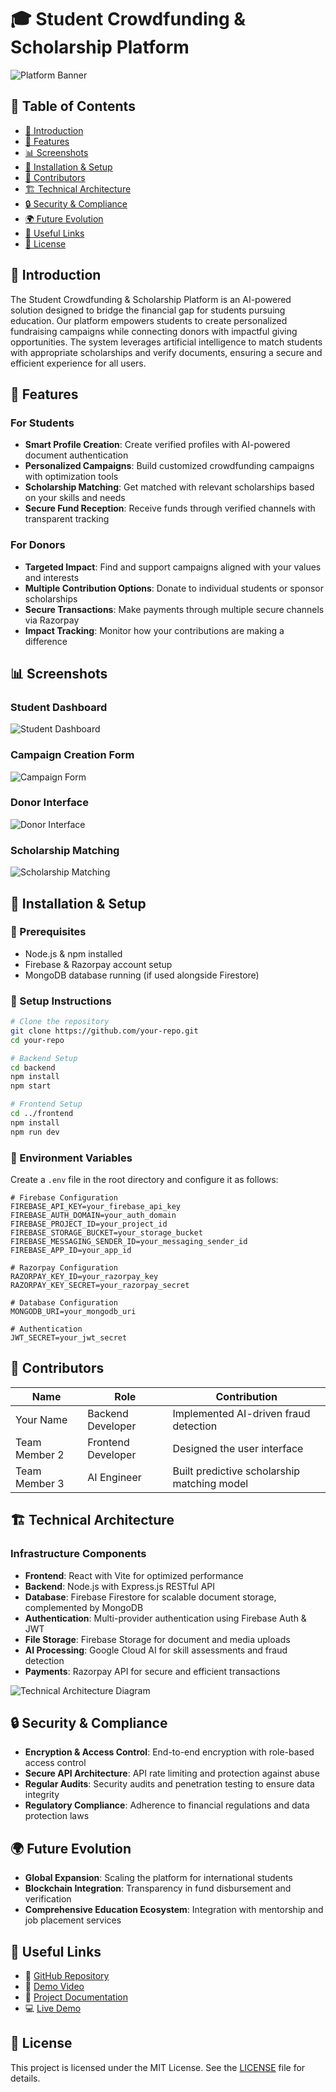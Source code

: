 # 🎓 Student Crowdfunding & Scholarship Platform

![Platform Banner](./images/platform-banner.png)

## 📌 Table of Contents
- [📖 Introduction](#-introduction)
- [🚀 Features](#-features)
- [📊 Screenshots](#-screenshots)
- [📂 Installation & Setup](#-installation--setup)
- [👥 Contributors](#-contributors)
- [🏗️ Technical Architecture](#-technical-architecture)
- [🔒 Security & Compliance](#-security--compliance)
- [🌍 Future Evolution](#-future-evolution)
- [🔗 Useful Links](#-useful-links)
- [📜 License](#-license)

## 📖 Introduction

The Student Crowdfunding & Scholarship Platform is an AI-powered solution designed to bridge the financial gap for students pursuing education. Our platform empowers students to create personalized fundraising campaigns while connecting donors with impactful giving opportunities. The system leverages artificial intelligence to match students with appropriate scholarships and verify documents, ensuring a secure and efficient experience for all users.

## 🚀 Features

### For Students
- **Smart Profile Creation**: Create verified profiles with AI-powered document authentication
- **Personalized Campaigns**: Build customized crowdfunding campaigns with optimization tools
- **Scholarship Matching**: Get matched with relevant scholarships based on your skills and needs
- **Secure Fund Reception**: Receive funds through verified channels with transparent tracking

### For Donors
- **Targeted Impact**: Find and support campaigns aligned with your values and interests
- **Multiple Contribution Options**: Donate to individual students or sponsor scholarships
- **Secure Transactions**: Make payments through multiple secure channels via Razorpay
- **Impact Tracking**: Monitor how your contributions are making a difference

## 📊 Screenshots

### Student Dashboard
![Student Dashboard](./images/student-dashboard.png)

### Campaign Creation Form
![Campaign Form](./images/campaign-form.png)

### Donor Interface
![Donor Interface](./images/donor-interface.png)

### Scholarship Matching
![Scholarship Matching](./images/scholarship-matching.png)

## 📂 Installation & Setup

### 🔧 Prerequisites
- Node.js & npm installed
- Firebase & Razorpay account setup
- MongoDB database running (if used alongside Firestore)

### 🚀 Setup Instructions

```bash
# Clone the repository
git clone https://github.com/your-repo.git
cd your-repo

# Backend Setup
cd backend
npm install
npm start

# Frontend Setup
cd ../frontend
npm install
npm run dev
```

### 🔄 Environment Variables
Create a `.env` file in the root directory and configure it as follows:

```
# Firebase Configuration
FIREBASE_API_KEY=your_firebase_api_key
FIREBASE_AUTH_DOMAIN=your_auth_domain
FIREBASE_PROJECT_ID=your_project_id
FIREBASE_STORAGE_BUCKET=your_storage_bucket
FIREBASE_MESSAGING_SENDER_ID=your_messaging_sender_id
FIREBASE_APP_ID=your_app_id

# Razorpay Configuration
RAZORPAY_KEY_ID=your_razorpay_key
RAZORPAY_KEY_SECRET=your_razorpay_secret

# Database Configuration
MONGODB_URI=your_mongodb_uri

# Authentication
JWT_SECRET=your_jwt_secret
```

## 👥 Contributors

| Name | Role | Contribution |
|------|------|-------------|
| Your Name | Backend Developer | Implemented AI-driven fraud detection |
| Team Member 2 | Frontend Developer | Designed the user interface |
| Team Member 3 | AI Engineer | Built predictive scholarship matching model |

## 🏗 Technical Architecture

### Infrastructure Components
- **Frontend**: React with Vite for optimized performance
- **Backend**: Node.js with Express.js RESTful API
- **Database**: Firebase Firestore for scalable document storage, complemented by MongoDB
- **Authentication**: Multi-provider authentication using Firebase Auth & JWT
- **File Storage**: Firebase Storage for document and media uploads
- **AI Processing**: Google Cloud AI for skill assessments and fraud detection
- **Payments**: Razorpay API for secure and efficient transactions

![Technical Architecture Diagram](./images/technical-architecture.png)

## 🔒 Security & Compliance

- **Encryption & Access Control**: End-to-end encryption with role-based access control
- **Secure API Architecture**: API rate limiting and protection against abuse
- **Regular Audits**: Security audits and penetration testing to ensure data integrity
- **Regulatory Compliance**: Adherence to financial regulations and data protection laws

## 🌍 Future Evolution

- **Global Expansion**: Scaling the platform for international students
- **Blockchain Integration**: Transparency in fund disbursement and verification
- **Comprehensive Education Ecosystem**: Integration with mentorship and job placement services

## 🔗 Useful Links

- 📂 [GitHub Repository](https://github.com/your-repo)
- 🎥 [Demo Video](https://youtube.com/your-demo)
- 📝 [Project Documentation](https://your-docs-link.com)
- 💻 [Live Demo](https://your-live-demo.com)

## 📜 License

This project is licensed under the MIT License. See the [LICENSE](LICENSE) file for details.
